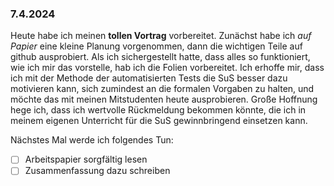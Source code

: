 ### 7.4.2024

Heute habe ich meinen **tollen Vortrag** vorbereitet. Zunächst habe ich *auf Papier* eine kleine Planung vorgenommen, dann die wichtigen Teile auf github ausprobiert. Als ich sichergestellt hatte, dass alles so funktioniert, wie ich mir das vorstelle, hab ich die Folien vorbereitet. Ich erhoffe mir, dass ich mit der Methode der automatisierten Tests die SuS besser dazu motivieren kann, sich zumindest an die formalen Vorgaben zu halten, und möchte das mit meinen Mitstudenten heute ausprobieren. Große Hoffnung hege ich, dass ich wertvolle Rückmeldung bekommen könnte, die ich in meinem eigenen Unterricht für die SuS gewinnbringend einsetzen kann.

Nächstes Mal werde ich folgendes Tun:
- [ ] Arbeitspapier sorgfältig lesen
- [ ] Zusammenfassung dazu schreiben
